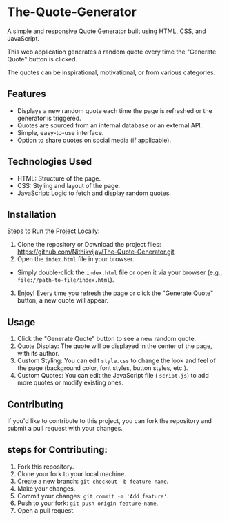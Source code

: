 # The-Quote-Generator
A simple and responsive Quote Generator built using HTML, CSS, and JavaScript.

This web application generates a random quote every time the "Generate Quote" button is clicked.

The quotes can be inspirational, motivational, or from various categories.

## Features
* Displays a new random quote each time the page is refreshed or the generator is triggered.
* Quotes are sourced from an internal database or an external API.
* Simple, easy-to-use interface.
* Option to share quotes on social media (if applicable).

## Technologies Used
* HTML: Structure of the page. 
* CSS: Styling and layout of the page.
* JavaScript: Logic to fetch and display random quotes.

## Installation
Steps to Run the Project Locally:
1. Clone the repository or Download the project files: https://github.com/Nithikvijay/The-Quote-Generator.git
2. Open the `index.html` file in your browser.
 * Simply double-click the `index.html` file or open it via your browser (e.g., `file://path-to-file/index.html`).
3. Enjoy! Every time you refresh the page or click the "Generate Quote" button, a new quote will appear.

## Usage
1. Click the "Generate Quote" button to see a new random quote.
2. Quote Display: The quote will be displayed in the center of the page, with its author.
3. Custom Styling: You can edit  `style.css` to change the look and feel of the page (background color, font styles, button styles, etc.).
4. Custom Quotes: You can edit the JavaScript file ( `script.js`) to add more quotes or modify existing ones.

## Contributing
If you'd like to contribute to this project, you can fork the repository and submit a pull request with your changes.
## steps for Contributing:
1. Fork this repository.
2. Clone your fork to your local machine.
3. Create a new branch:  `git checkout -b feature-name`.
4. Make your changes.
5. Commit your changes:  `git commit -m 'Add feature'`.
6. Push to your fork:  `git push origin feature-name`.
7. Open a pull request.

